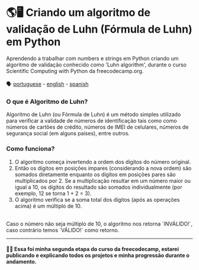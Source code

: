# 🌎🖥 Criando um algoritmo de validação de Luhn (Fórmula de Luhn) em Python

Aprendendo a trabalhar com numbers e strings em Python criando um algoritmo de validação conhecido como 'Luhn algorithm', durante o curso Scientific Computing with Python da freecodecamp.org.
<br>
<br>
🗣️ [portuguese](https://web.whatsapp.com/) - [english](https://github.com/matheuusventura/numbers-and-strings-freecodecamp/blob/master/README-english.md) - [spanish](https://web.whatsapp.com/)
<h3>O que é Algoritmo de Luhn?</h3>
Algoritmo de Luhn (ou Fórmula de Luhn) é um método simples utilizado para verificar a validade de números de identificação tais como como números de cartões de crédito, números de IMEI de celulares, números de segurança social (em alguns países), entre outros.
<br>
<h3>Como funciona?</h3>
<ol>
  <li>O algoritmo começa invertendo a ordem dos dígitos do número original.<br></li>
  <li>Então os dígitos em posições ímpares (considerando a nova ordem) são somados diretamente enquanto os dígitos em posições pares são multiplicados por 2. Se a multiplicação resultar em um número maior ou igual a 10, os dígitos do resultado são somados individualmente (por exemplo, 12 se torna 1 + 2 = 3).<br></li>
  <li>O algoritmo verifica se a soma total dos dígitos (após as operações acima) é um múltiplo de 10.</li>
</ol>
<br>
Caso o número não seja múltiplo de 10, o algoritmo nos retorna ´INVÁLIDO!´, caso contrário temos ´VÁLIDO!´ como retorno.
<hr>
<h4>👋😆 Essa foi minha segunda etapa do curso da freecodecamp, estarei publicando e explicando todos os projetos e minha progressão durante o andamento.</h4>
